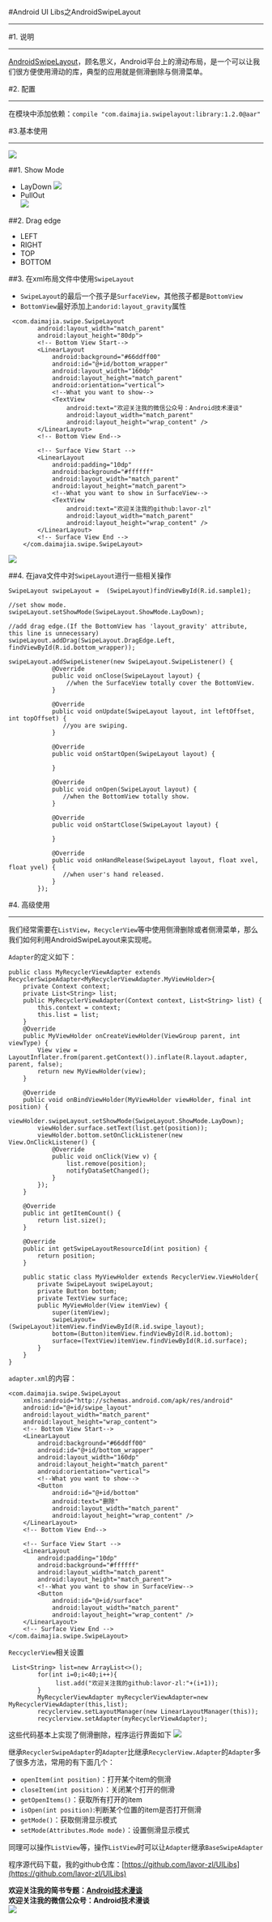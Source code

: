 #Android UI Libs之AndroidSwipeLayout  
***  
#1. 说明  
***  
[AndroidSwipeLayout](https://github.com/daimajia/AndroidSwipeLayout)，顾名思义，Android平台上的滑动布局，是一个可以让我们很方便使用滑动的库，典型的应用就是侧滑删除与侧滑菜单。  

#2. 配置  
***  
在模块中添加依赖：`compile "com.daimajia.swipelayout:library:1.2.0@aar"`  

#3.基本使用  
***  
![](http://i.imgur.com/fMrFZk4.jpg)  

##1. Show Mode  
- LayDown 
![](http://i.imgur.com/sJGmvBG.gif)  
- PullOut  
![](http://i.imgur.com/Y2po5eG.gif)  

##2. Drag edge  
- LEFT
- RIGHT
- TOP
- BOTTOM  

##3. 在xml布局文件中使用`SwipeLayout`  
- `SwipeLayout`的最后一个孩子是`SurfaceView`，其他孩子都是`BottomView`  
- `BottomView`最好添加上`andorid:layout_gravity`属性  

```  
 <com.daimajia.swipe.SwipeLayout
        android:layout_width="match_parent"
        android:layout_height="80dp">
        <!-- Bottom View Start-->
        <LinearLayout
            android:background="#66ddff00"
            android:id="@+id/bottom_wrapper"
            android:layout_width="160dp"
            android:layout_height="match_parent"
            android:orientation="vertical">
            <!--What you want to show-->
            <TextView
                android:text="欢迎关注我的微信公众号：Android技术漫谈"
                android:layout_width="match_parent"
                android:layout_height="wrap_content" />
        </LinearLayout>
        <!-- Bottom View End-->

        <!-- Surface View Start -->
        <LinearLayout
            android:padding="10dp"
            android:background="#ffffff"
            android:layout_width="match_parent"
            android:layout_height="match_parent">
            <!--What you want to show in SurfaceView-->
            <TextView
                android:text="欢迎关注我的github:lavor-zl"
                android:layout_width="match_parent"
                android:layout_height="wrap_content" />
        </LinearLayout>
        <!-- Surface View End -->
    </com.daimajia.swipe.SwipeLayout>
```  
![](http://i.imgur.com/4lvyn2K.gif)  

##4. 在java文件中对`SwipeLayout`进行一些相关操作
```  
SwipeLayout swipeLayout =  (SwipeLayout)findViewById(R.id.sample1);

//set show mode.
swipeLayout.setShowMode(SwipeLayout.ShowMode.LayDown);

//add drag edge.(If the BottomView has 'layout_gravity' attribute, this line is unnecessary)
swipeLayout.addDrag(SwipeLayout.DragEdge.Left, findViewById(R.id.bottom_wrapper));

swipeLayout.addSwipeListener(new SwipeLayout.SwipeListener() {
            @Override
            public void onClose(SwipeLayout layout) {
                //when the SurfaceView totally cover the BottomView.
            }

            @Override
            public void onUpdate(SwipeLayout layout, int leftOffset, int topOffset) {
               //you are swiping.
            }

            @Override
            public void onStartOpen(SwipeLayout layout) {

            }

            @Override
            public void onOpen(SwipeLayout layout) {
               //when the BottomView totally show.
            }

            @Override
            public void onStartClose(SwipeLayout layout) {

            }

            @Override
            public void onHandRelease(SwipeLayout layout, float xvel, float yvel) {
               //when user's hand released.
            }
        });  
```

#4. 高级使用  
***  
我们经常需要在`ListView`，`RecyclerView`等中使用侧滑删除或者侧滑菜单，那么我们如何利用AndroidSwipeLayout来实现呢。  

`Adapter`的定义如下：  
```  
public class MyRecyclerViewAdapter extends RecyclerSwipeAdapter<MyRecyclerViewAdapter.MyViewHolder>{
    private Context context;
    private List<String> list;
    public MyRecyclerViewAdapter(Context context, List<String> list) {
        this.context = context;
        this.list = list;
    }
    @Override
    public MyViewHolder onCreateViewHolder(ViewGroup parent, int viewType) {
        View view = LayoutInflater.from(parent.getContext()).inflate(R.layout.adapter, parent, false);
        return new MyViewHolder(view);
    }

    @Override
    public void onBindViewHolder(MyViewHolder viewHolder, final int position) {
        viewHolder.swipeLayout.setShowMode(SwipeLayout.ShowMode.LayDown);
        viewHolder.surface.setText(list.get(position));
        viewHolder.bottom.setOnClickListener(new View.OnClickListener() {
            @Override
            public void onClick(View v) {
                list.remove(position);
                notifyDataSetChanged();
            }
        });
    }

    @Override
    public int getItemCount() {
        return list.size();
    }

    @Override
    public int getSwipeLayoutResourceId(int position) {
        return position;
    }

    public static class MyViewHolder extends RecyclerView.ViewHolder{
        private SwipeLayout swipeLayout;
        private Button bottom;
        private TextView surface;
        public MyViewHolder(View itemView) {
            super(itemView);
            swipeLayout=(SwipeLayout)itemView.findViewById(R.id.swipe_layout);
            bottom=(Button)itemView.findViewById(R.id.bottom);
            surface=(TextView)itemView.findViewById(R.id.surface);
        }
    }
}
```  

`adapter.xml`的内容：  
```  
<com.daimajia.swipe.SwipeLayout
    xmlns:android="http://schemas.android.com/apk/res/android"
    android:id="@+id/swipe_layout"
    android:layout_width="match_parent"
    android:layout_height="wrap_content">
    <!-- Bottom View Start-->
    <LinearLayout
        android:background="#66ddff00"
        android:id="@+id/bottom_wrapper"
        android:layout_width="160dp"
        android:layout_height="match_parent"
        android:orientation="vertical">
        <!--What you want to show-->
        <Button
            android:id="@+id/bottom"
            android:text="删除"
            android:layout_width="match_parent"
            android:layout_height="wrap_content" />
    </LinearLayout>
    <!-- Bottom View End-->

    <!-- Surface View Start -->
    <LinearLayout
        android:padding="10dp"
        android:background="#ffffff"
        android:layout_width="match_parent"
        android:layout_height="match_parent">
        <!--What you want to show in SurfaceView-->
        <Button
            android:id="@+id/surface"
            android:layout_width="match_parent"
            android:layout_height="wrap_content" />
    </LinearLayout>
    <!-- Surface View End -->
</com.daimajia.swipe.SwipeLayout>  
```  

`ReccyclerView`相关设置
```  
 List<String> list=new ArrayList<>();
        for(int i=0;i<40;i++){
             list.add("欢迎关注我的github:lavor-zl:"+(i+1));
        }
        MyRecyclerViewAdapter myRecyclerViewAdapter=new MyRecyclerViewAdapter(this,list);
        recyclerview.setLayoutManager(new LinearLayoutManager(this));
        recyclerview.setAdapter(myRecyclerViewAdapter);  
```   

这些代码基本上实现了侧滑删除，程序运行界面如下
![](http://i.imgur.com/CehPfQl.gif)  

继承`RecyclerSwipeAdapter`的`Adapter`比继承`RecyclerView.Adapter`的`Adapter`多了很多方法，常用的有下面几个：
- `openItem(int position)`：打开某个item的侧滑  
- `closeItem(int position)`：关闭某个打开的侧滑  
- `getOpenItems()`：获取所有打开的item
- `isOpen(int position)`:判断某个位置的item是否打开侧滑  
- `getMode()`：获取侧滑显示模式  
- `setMode(Attributes.Mode mode)`：设置侧滑显示模式

同理可以操作`ListView`等，操作`ListView`时可以让`Adapter`继承`BaseSwipeAdapter`  

程序源代码下载，我的github仓库：[https://github.com/lavor-zl/UILibs](https://github.com/lavor-zl/UILibs) 


**欢迎关注我的简书专题：[Android技术漫谈](http://www.jianshu.com/collection/4833a48d1cb2)**   
**欢迎关注我的微信公众号：Android技术漫谈**  
![](http://i.imgur.com/u75x3BP.jpg) 